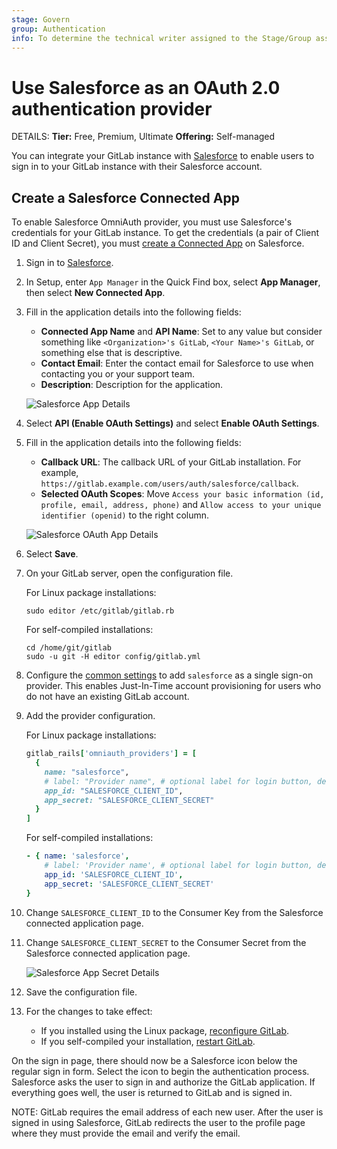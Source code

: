 ```yaml
---
stage: Govern
group: Authentication
info: To determine the technical writer assigned to the Stage/Group associated with this page, see https://handbook.gitlab.com/handbook/product/ux/technical-writing/#assignments
---
```


# Use Salesforce as an OAuth 2.0 authentication provider

DETAILS:
**Tier:** Free, Premium, Ultimate
**Offering:** Self-managed

You can integrate your GitLab instance with [Salesforce](https://www.salesforce.com/) to enable users to sign in to your GitLab instance with their Salesforce account.

## Create a Salesforce Connected App

To enable Salesforce OmniAuth provider, you must use Salesforce's credentials for your GitLab instance.
To get the credentials (a pair of Client ID and Client Secret), you must [create a Connected App](https://help.salesforce.com/s/articleView?language=en_US&id=sf.connected_app_create.htm&type=5) on Salesforce.

1. Sign in to [Salesforce](https://login.salesforce.com/).

1. In Setup, enter `App Manager` in the Quick Find box, select **App Manager**, then select **New Connected App**.

1. Fill in the application details into the following fields:
   - **Connected App Name** and **API Name**: Set to any value but consider something like `<Organization>'s GitLab`, `<Your Name>'s GitLab`, or something else that is descriptive.
   - **Contact Email**: Enter the contact email for Salesforce to use when contacting you or your support team.
   - **Description**: Description for the application.

   ![Salesforce App Details](img/salesforce_app_details_v11_11.png)

1. Select **API (Enable OAuth Settings)** and select **Enable OAuth Settings**.
1. Fill in the application details into the following fields:
   - **Callback URL**: The callback URL of your GitLab installation. For example, `https://gitlab.example.com/users/auth/salesforce/callback`.
   - **Selected OAuth Scopes**: Move `Access your basic information (id, profile, email, address, phone)` and `Allow access to your unique identifier (openid)` to the right column.

   ![Salesforce OAuth App Details](img/salesforce_oauth_app_details_v11_11.png)

1. Select **Save**.

1. On your GitLab server, open the configuration file.

   For Linux package installations:

   ```shell
   sudo editor /etc/gitlab/gitlab.rb
   ```

   For self-compiled installations:

   ```shell
   cd /home/git/gitlab
   sudo -u git -H editor config/gitlab.yml
   ```

1. Configure the [common settings](omniauth.md#configure-common-settings)
   to add `salesforce` as a single sign-on provider. This enables Just-In-Time
   account provisioning for users who do not have an existing GitLab account.

1. Add the provider configuration.

   For Linux package installations:

   ```ruby
   gitlab_rails['omniauth_providers'] = [
     {
       name: "salesforce",
       # label: "Provider name", # optional label for login button, defaults to "Salesforce"
       app_id: "SALESFORCE_CLIENT_ID",
       app_secret: "SALESFORCE_CLIENT_SECRET"
     }
   ]
   ```

   For self-compiled installations:

   ```yaml
   - { name: 'salesforce',
       # label: 'Provider name', # optional label for login button, defaults to "Salesforce"
       app_id: 'SALESFORCE_CLIENT_ID',
       app_secret: 'SALESFORCE_CLIENT_SECRET'
   }
   ```

1. Change `SALESFORCE_CLIENT_ID` to the Consumer Key from the Salesforce connected application page.
1. Change `SALESFORCE_CLIENT_SECRET` to the Consumer Secret from the Salesforce connected application page.

   ![Salesforce App Secret Details](img/salesforce_app_secret_details_v11_11.png)

1. Save the configuration file.

1. For the changes to take effect:
   - If you installed using the Linux package, [reconfigure GitLab](../administration/restart_gitlab.md#reconfigure-a-linux-package-installation).
   - If you self-compiled your installation, [restart GitLab](../administration/restart_gitlab.md#self-compiled-installations).

On the sign in page, there should now be a Salesforce icon below the regular sign in form.
Select the icon to begin the authentication process. Salesforce asks the user to sign in and authorize the GitLab application.
If everything goes well, the user is returned to GitLab and is signed in.

NOTE:
GitLab requires the email address of each new user. After the user is signed in
using Salesforce, GitLab redirects the user to the profile page where they must
provide the email and verify the email.
